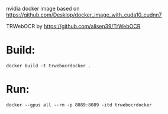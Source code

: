 nvidia docker image based on https://github.com/Desklop/docker_image_with_cuda10_cudnn7

TRWebOCR by https://github.com/alisen39/TrWebOCR

# Build: 
```
docker build -t trwebocrdocker .
```

# Run:
```
docker --gpus all --rm -p 8089:8089 -itd trwebocrdocker
```
